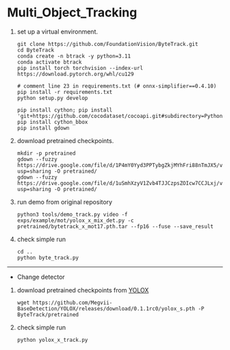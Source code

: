 # Multi_Object_Tracking


1. set up a virtual environment.
    ```
    git clone https://github.com/FoundationVision/ByteTrack.git
    cd ByteTrack
    conda create -n btrack -y python=3.11
    conda activate btrack
    pip install torch torchvision --index-url https://download.pytorch.org/whl/cu129

    # comment line 23 in requirements.txt (# onnx-simplifier==0.4.10)
    pip install -r requirements.txt
    python setup.py develop

    pip install cython; pip install 'git+https://github.com/cocodataset/cocoapi.git#subdirectory=PythonAPI'
    pip install cython_bbox
    pip install gdown
    ```

2. download pretrained checkpoints.
    ```
    mkdir -p pretrained
    gdown --fuzzy https://drive.google.com/file/d/1P4mY0Yyd3PPTybgZkjMYhFri88nTmJX5/view?usp=sharing -O pretrained/
    gdown --fuzzy https://drive.google.com/file/d/1uSmhXzyV1Zvb4TJJCzpsZOIcw7CCJLxj/view?usp=sharing -O pretrained/
    ```
3. run demo from original repository
    ```
    python3 tools/demo_track.py video -f exps/example/mot/yolox_x_mix_det.py -c pretrained/bytetrack_x_mot17.pth.tar --fp16 --fuse --save_result
    ```

4. check simple run
    ```
    cd ..
    python byte_track.py
    ```

---
- Change detector

1. download pretrained checkpoints from [YOLOX](https://github.com/Megvii-BaseDetection/YOLOX)
    ```
    wget https://github.com/Megvii-BaseDetection/YOLOX/releases/download/0.1.1rc0/yolox_s.pth -P ByteTrack/pretrained
    ```
2. check simple run
    ```
    python yolox_x_track.py
    ```
